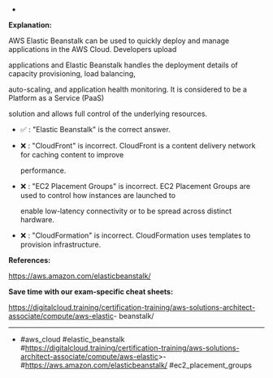 *

**Explanation:**

AWS Elastic Beanstalk can be used to quickly deploy and manage applications in the AWS Cloud. Developers upload

applications and Elastic Beanstalk handles the deployment details of capacity provisioning, load balancing,

auto-scaling, and application health monitoring. It is considered to be a Platform as a Service (PaaS)

solution and allows full control of the underlying resources.

* ✅ :  "Elastic Beanstalk" is the correct answer.

* ❌ :  "CloudFront" is incorrect. CloudFront is a content delivery network for caching content to improve

  performance.

* ❌ :  "EC2 Placement Groups" is incorrect. EC2 Placement Groups are used to control how instances are launched to

  enable low-latency connectivity or to be spread across distinct hardware.

* ❌ :  "CloudFormation" is incorrect. CloudFormation uses templates to provision infrastructure.

**References:**

<https://aws.amazon.com/elasticbeanstalk/>

**Save time with our exam-specific cheat sheets:**

<https://digitalcloud.training/certification-training/aws-solutions-architect-associate/compute/aws-elastic>- beanstalk/

----
* #aws_cloud #elastic_beanstalk #<https://digitalcloud.training/certification-training/aws-solutions-architect-associate/compute/aws-elastic>>- #<https://aws.amazon.com/elasticbeanstalk/> #ec2_placement_groups
